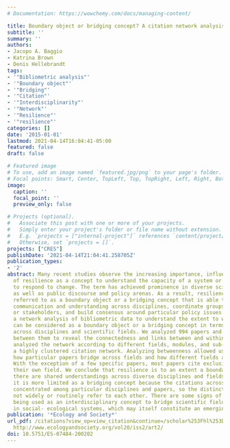 ```yaml
---
# Documentation: https://wowchemy.com/docs/managing-content/

title: Boundary object or bridging concept? A citation network analysis of resilience
subtitle: ''
summary: ''
authors:
- Jacopo A. Baggio
- Katrina Brown
- Denis Hellebrandt
tags:
- '"Bibliometric analysis"'
- '"Boundary object"'
- '"Bridging"'
- '"Citation"'
- '"Interdisciplinarity"'
- '"Network"'
- '"Resilience"'
- '"resilience"'
categories: []
date: '2015-01-01'
lastmod: 2021-04-14T16:04:41-05:00
featured: false
draft: false

# Featured image
# To use, add an image named `featured.jpg/png` to your page's folder.
# Focal points: Smart, Center, TopLeft, Top, TopRight, Left, Right, BottomLeft, Bottom, BottomRight.
image:
  caption: ''
  focal_point: ''
  preview_only: false

# Projects (optional).
#   Associate this post with one or more of your projects.
#   Simply enter your project's folder or file name without extension.
#   E.g. `projects = ["internal-project"]` references `content/project/deep-learning/index.md`.
#   Otherwise, set `projects = []`.
projects: ["CRES"]
publishDate: '2021-04-14T21:04:41.258705Z'
publication_types:
- '2'
abstract: Many recent studies observe the increasing importance, influence, and analysis
  of resilience as a concept to understand the capacity of a system or individual
  to respond to change. The term has achieved prominence in diverse scientific fields,
  as well as public discourse and policy arenas. As a result, resilience has been
  referred to as a boundary object or a bridging concept that is able to facilitate
  communication and understanding across disciplines, coordinate groups of actors
  or stakeholders, and build consensus around particular policy issues. We present
  a network analysis of bibliometric data to understand the extent to which resilience
  can be considered as a boundary object or a bridging concept in terms of its links
  across disciplines and scientific fields. We analyzed 994 papers and 35,952 citations
  between them to reveal the connectedness and links between and within fields. We
  analyzed the network according to different fields, modules, and sub-fields, showing
  a highly clustered citation network. Analyzing betweenness allowed us to identify
  how particular papers bridge across fields and how different fields are linked.
  With the exception of a few specific papers, most papers cite exclusively within
  their own field. We conclude that resilience is to an extent a boundary object because
  there are shared understandings across diverse disciplines and fields. However,
  it is more limited as a bridging concept because the citations across fields are
  concentrated among particular disciplines and papers, so the distinct fields do
  not widely or routinely refer to each other. There are some signs of resilience
  being used as an interdisciplinary concept to bridge scientific fields, particularly
  in social- ecological systems, which may itself constitute an emerging sub-field.
publication: '*Ecology and Society*'
url_pdf: /citations?view_op=view_citation&continue=/scholar%253Fhl%253Den%2526as_sdt%253D0,45%2526scilib%253D1&citilm=1&citation_for_view=JVoOErgAAAAJ:WAzi4Gm8nLoC&hl=en&oi=p
  http://www.ecologyandsociety.org/vol20/iss2/art2/
doi: 10.5751/ES-07484-200202
---
```

